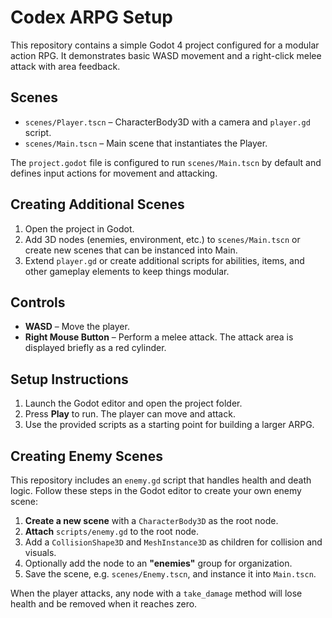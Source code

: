# Codex ARPG Setup

This repository contains a simple Godot 4 project configured for a modular action RPG. It demonstrates basic WASD movement and a right-click melee attack with area feedback.

## Scenes
- `scenes/Player.tscn` – CharacterBody3D with a camera and `player.gd` script.
- `scenes/Main.tscn` – Main scene that instantiates the Player.

The `project.godot` file is configured to run `scenes/Main.tscn` by default and defines input actions for movement and attacking.

## Creating Additional Scenes
1. Open the project in Godot.
2. Add 3D nodes (enemies, environment, etc.) to `scenes/Main.tscn` or create new scenes that can be instanced into Main.
3. Extend `player.gd` or create additional scripts for abilities, items, and other gameplay elements to keep things modular.

## Controls
- **WASD** – Move the player.
- **Right Mouse Button** – Perform a melee attack. The attack area is displayed briefly as a red cylinder.

## Setup Instructions
1. Launch the Godot editor and open the project folder.
2. Press **Play** to run. The player can move and attack.
3. Use the provided scripts as a starting point for building a larger ARPG.

## Creating Enemy Scenes
This repository includes an `enemy.gd` script that handles health and death logic.
Follow these steps in the Godot editor to create your own enemy scene:

1. **Create a new scene** with a `CharacterBody3D` as the root node.
2. **Attach** `scripts/enemy.gd` to the root node.
3. Add a `CollisionShape3D` and `MeshInstance3D` as children for collision and visuals.
4. Optionally add the node to an **"enemies"** group for organization.
5. Save the scene, e.g. `scenes/Enemy.tscn`, and instance it into `Main.tscn`.

When the player attacks, any node with a `take_damage` method will lose health
and be removed when it reaches zero.

